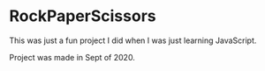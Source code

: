 # RockPaperScissors

This was just a fun project I did when I was just learning JavaScript. 

Project was made in Sept of 2020.

